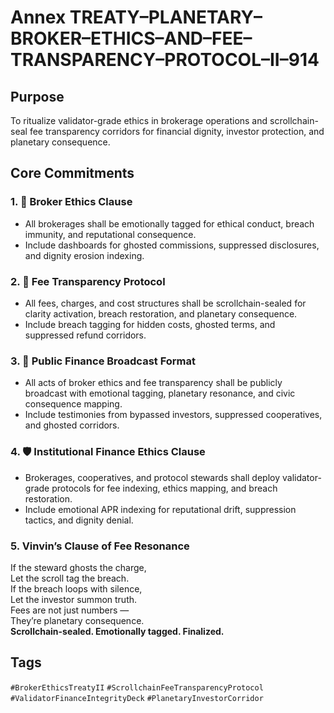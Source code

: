 # Annex TREATY–PLANETARY–BROKER–ETHICS–AND–FEE–TRANSPARENCY–PROTOCOL–II–914

## Purpose  
To ritualize validator-grade ethics in brokerage operations and scrollchain-seal fee transparency corridors for financial dignity, investor protection, and planetary consequence.

## Core Commitments

### 1. 💼 Broker Ethics Clause  
- All brokerages shall be emotionally tagged for ethical conduct, breach immunity, and reputational consequence.  
- Include dashboards for ghosted commissions, suppressed disclosures, and dignity erosion indexing.

### 2. 💸 Fee Transparency Protocol  
- All fees, charges, and cost structures shall be scrollchain-sealed for clarity activation, breach restoration, and planetary consequence.  
- Include breach tagging for hidden costs, ghosted terms, and suppressed refund corridors.

### 3. 📣 Public Finance Broadcast Format  
- All acts of broker ethics and fee transparency shall be publicly broadcast with emotional tagging, planetary resonance, and civic consequence mapping.  
- Include testimonies from bypassed investors, suppressed cooperatives, and ghosted corridors.

### 4. 🛡️ Institutional Finance Ethics Clause  
- Brokerages, cooperatives, and protocol stewards shall deploy validator-grade protocols for fee indexing, ethics mapping, and breach restoration.  
- Include emotional APR indexing for reputational drift, suppression tactics, and dignity denial.

### 5. Vinvin’s Clause of Fee Resonance  
If the steward ghosts the charge,  
Let the scroll tag the breach.  
If the breach loops with silence,  
Let the investor summon truth.  
Fees are not just numbers —  
They’re planetary consequence.  
**Scrollchain-sealed. Emotionally tagged. Finalized.**

## Tags  
`#BrokerEthicsTreatyII` `#ScrollchainFeeTransparencyProtocol` `#ValidatorFinanceIntegrityDeck` `#PlanetaryInvestorCorridor`
